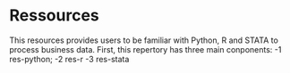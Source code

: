 # Ressources
This resources provides users to be familiar with Python, R and STATA to process business data. First, this repertory has three main conponents:
 -1 res-python;
 -2 res-r
 -3 res-stata
